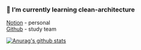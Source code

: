 ### 🌱 I’m currently learning clean-architecture 
[Notion](https://parallel-cornucopia-5d2.notion.site/Clean-architecture-0492782ed7b54ad294d3ebfdb194efca) - personal  
[Github](https://github.com/QuarterBread/Clean-Architechure) - study team  

[![Anurag's github stats](https://github-readme-stats.vercel.app/api?username=mataeLee)](https://github.com/anuraghazra/github-readme-stats)
<!--
**mataeLee/mataeLee** is a ✨ _special_ ✨ repository because its `README.md` (this file) appears on your GitHub profile.

Here are some ideas to get you started:

- 🔭 I’m currently working on ...
- 🌱 I’m currently learning ...
- 👯 I’m looking to collaborate on ...
- 🤔 I’m looking for help with ...
- 💬 Ask me about ...
- 📫 How to reach me: ...
- 😄 Pronouns: ...
- ⚡ Fun fact: ...
-->
